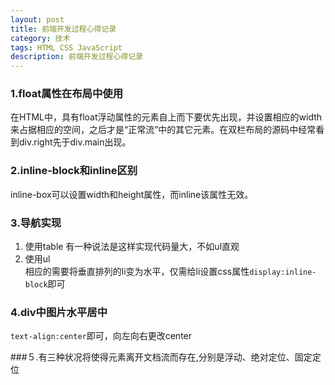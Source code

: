 ```yaml
---
layout: post
title: 前端开发过程心得记录
category: 技术
tags: HTML CSS JavaScript
description: 前端开发过程心得记录
---
```


### 1.float属性在布局中使用  
在HTML中，具有float浮动属性的元素自上而下要优先出现，并设置相应的width来占据相应的空间，之后才是“正常流”中的其它元素。在双栏布局的源码中经常看到div.right先于div.main出现。

### 2.inline-block和inline区别
inline-box可以设置width和height属性，而inline该属性无效。

### 3.导航实现
1. 使用table
	有一种说法是这样实现代码量大，不如ul直观
2. 使用ul  
	相应的需要将垂直排列的li变为水平，仅需给li设置css属性`display:inline-block`即可

### 4.div中图片水平居中  
`text-align:center`即可，向左向右更改center

###５.有三种状况将使得元素离开文档流而存在,分别是浮动、绝对定位、固定定位